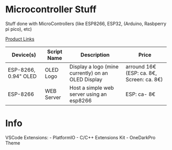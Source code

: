 # Microcontroller Stuff
Stuff done with MicroControllers (like ESP8266, ESP32, (Arduino, Rasbperry pi pico), etc)


[Product Links](https://github.com/TerrificTable/microcontroller_stuff/blob/main/Links.md)<br>



Device(s)             | Script Name | Description                                           | Price
----------------------|-------------|-------------------------------------------------------|-------
ESP-8266, 0.94" OLED  | OLED Logo   | Display a logo (mine currently) on an OLED Display    | arround 16€  (ESP: ca. 8€, Screen: ca. 8€)
ESP-8266              | WEB Server  | Host a simple web server using an esp8266             | ESP: ca- 8€



# Info
VSCode Extensions:
    - PlatformIO
    - C/C++ Extensions Kit
    - OneDarkPro Theme
    
